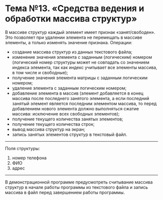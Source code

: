 Тема №13.	«Средства ведения и обработки массива структур»
=============================================================
В массиве структур каждый элемент имеет признак «занят/свободен». Это позволяет при удалении элемента не перемещать в массиве элементы, а только изменять значение признака.
Операции:
*	создание массива структур из данных текстового файла;
*	изменение значения элемента с заданным (логическим) номером (логический номер структуры может не совпадать со значением индекса элемента, так как индекс учитывает все элементы массива, в том числе и свободные);
*	получение значения элемента матрицы с заданным логическим номером; 
*	удаление элемента с заданным логическим номером;
*	добавление элемента в массив (элемент добавляется в конец массива после последнего занятого элемента, а если последний занятый элемент является последним элементом массива, то перед добавлением нового элемента должно выполняться сжатие массива: исключение всех свободных элементов);
*	получение текущего количества занятых элементов; 
*	получение текущего количества строк;
*	вывод массива структур на экран;
*	запись занятых элементов структур в текстовый файл.
---
Поля структуры: 
1. номер телефона
2. ФИО
3. адрес
---
В демонстрационной программе предусмотреть считывание массива структур в начале работы программы из текстового файла и запись массива в файл перед завершением работы программы.
